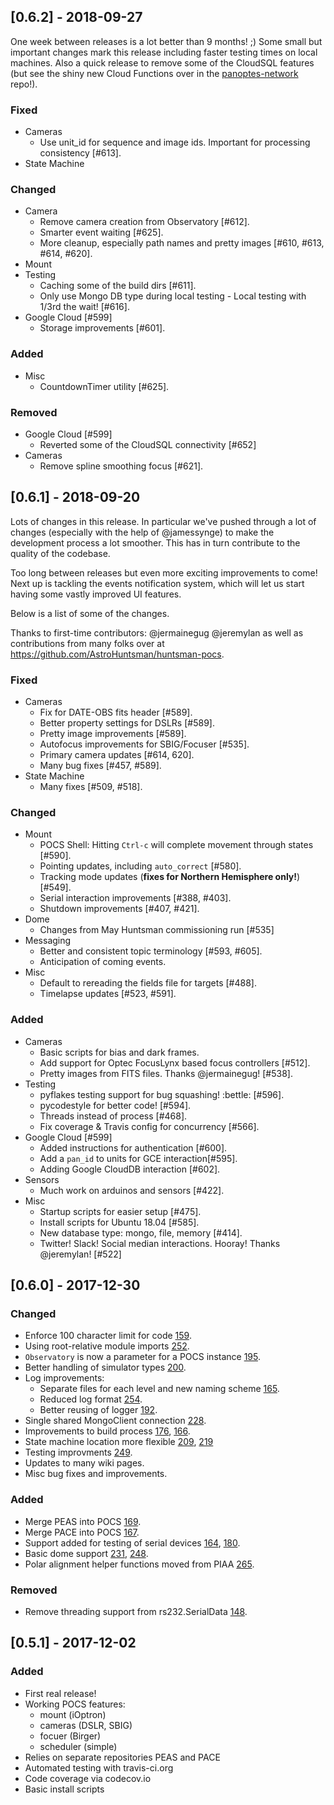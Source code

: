 ## [0.6.2] - 2018-09-27

One week between releases is a lot better than 9 months! ;) Some small but important changes mark this release including faster testing times on local machines.  Also a quick release to remove some of the CloudSQL features (but see the shiny new Cloud Functions over in the [panoptes-network](https://github.com/panoptes/panoptes-network) repo!).

### Fixed
* Cameras
    * Use unit_id for sequence and image ids. Important for processing consistency [#613].
* State Machine

### Changed
* Camera
    * Remove camera creation from Observatory [#612].
    * Smarter event waiting [#625].
    * More cleanup, especially path names and pretty images [#610, #613, #614, #620].
* Mount
* Testing
    * Caching some of the build dirs [#611].
    * Only use Mongo DB type during local testing - Local testing with 1/3rd the wait! [#616].
* Google Cloud [#599]
    * Storage improvements [#601].

### Added
* Misc
    * CountdownTimer utility [#625].

### Removed
* Google Cloud [#599]
    * Reverted some of the CloudSQL connectivity [#652]
* Cameras
    * Remove spline smoothing focus [#621].

## [0.6.1] - 2018-09-20

Lots of changes in this release. In particular we've pushed through a lot of changes
(especially with the help of @jamessynge) to make the development process a lot
smoother. This has in turn contribute to the quality of the codebase. 

Too long between releases but even more exciting improvements to come! Next up is tackling the events notification system, which will let us start having some vastly improved UI features.

Below is a list of some of the changes. 

Thanks to first-time contributors: @jermainegug @jeremylan as well as contributions from many folks over at https://github.com/AstroHuntsman/huntsman-pocs.

### Fixed
* Cameras
	* Fix for DATE-OBS fits header [#589].
	* Better property settings for DSLRs [#589].
	* Pretty image improvements [#589].
	* Autofocus improvements for SBIG/Focuser [#535].
	* Primary camera updates [#614, 620].
	* Many bug fixes [#457, #589].
* State Machine
	* Many fixes [#509, #518].

### Changed
* Mount
	* POCS Shell: Hitting `Ctrl-c` will complete movement through states [#590].
	* Pointing updates, including `auto_correct` [#580].
	* Tracking mode updates (**fixes for Northern Hemisphere only!**) [#549].
	* Serial interaction improvements [#388, #403].
	* Shutdown improvements [#407, #421].
* Dome
	* Changes from May Huntsman commissioning run [#535]
* Messaging
	* Better and consistent topic terminology [#593, #605]. 
	* Anticipation of coming events.
* Misc
	* Default to rereading the fields file for targets [#488].
	* Timelapse updates [#523, #591].

### Added
* Cameras
	* Basic scripts for bias and dark frames.
	* Add support for Optec FocusLynx based focus controllers [#512].
	* Pretty images from FITS files. Thanks @jermainegug! [#538].
* Testing
	* pyflakes testing support for bug squashing! :bettle: [#596].
	* pycodestyle for better code! [#594].
    * Threads instead of process [#468].
    * Fix coverage & Travis config for concurrency [#566].
* Google Cloud [#599]
	* Added instructions for authentication [#600].
	* Add a `pan_id` to units for GCE interaction[#595].
	* Adding Google CloudDB interaction [#602].
* Sensors
	* Much work on arduinos and sensors [#422].
* Misc
	* Startup scripts for easier setup [#475].
	* Install scripts for Ubuntu 18.04 [#585].
	* New database type: mongo, file, memory [#414].
	* Twitter! Slack! Social median interactions. Hooray! Thanks @jeremylan! [#522]

## [0.6.0] - 2017-12-30
### Changed
- Enforce 100 character limit for code [159](https://github.com/panoptes/POCS/pull/159).
- Using root-relative module imports [252](https://github.com/panoptes/POCS/pull/252).
- `Observatory` is now a parameter for a POCS instance [195](https://github.com/panoptes/POCS/pull/195). 
- Better handling of simulator types [200](https://github.com/panoptes/POCS/pull/200).
- Log improvements: 
    - Separate files for each level and new naming scheme [165](https://github.com/panoptes/POCS/pull/165).
    - Reduced log format [254](https://github.com/panoptes/POCS/pull/254).
    - Better reusing of logger [192](https://github.com/panoptes/POCS/pull/192).
- Single shared MongoClient connection [228](https://github.com/panoptes/POCS/pull/228).
- Improvements to build process [176](https://github.com/panoptes/POCS/pull/176), [166](https://github.com/panoptes/POCS/pull/166).
- State machine location more flexible [209](https://github.com/panoptes/POCS/pull/209), [219](https://github.com/panoptes/POCS/pull/219) 
- Testing improvments [249](https://github.com/panoptes/POCS/pull/249).
- Updates to many wiki pages.
- Misc bug fixes and improvements.

### Added
- Merge PEAS into POCS [169](https://github.com/panoptes/POCS/pull/169).
- Merge PACE into POCS [167](https://github.com/panoptes/POCS/pull/167).
- Support added for testing of serial devices [164](https://github.com/panoptes/POCS/pull/164), [180](https://github.com/panoptes/POCS/pull/180).
- Basic dome support [231](https://github.com/panoptes/POCS/pull/231), [248](https://github.com/panoptes/POCS/pull/248).
- Polar alignment helper functions moved from PIAA [265](https://github.com/panoptes/POCS/pull/265).

### Removed
- Remove threading support from rs232.SerialData [148](https://github.com/panoptes/POCS/pull/148).

## [0.5.1] - 2017-12-02
### Added
- First real release!
- Working POCS features:
    + mount (iOptron)
    + cameras (DSLR, SBIG)
    + focuer (Birger)
    + scheduler (simple)
- Relies on separate repositories PEAS and PACE
- Automated testing with travis-ci.org
- Code coverage via codecov.io
- Basic install scripts
